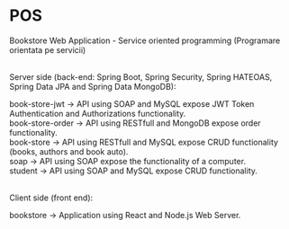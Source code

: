 # POS
Bookstore Web Application - Service oriented programming (Programare orientata pe servicii) <br /><br />

Server side (back-end: Spring Boot, Spring Security, Spring HATEOAS, Spring Data JPA and Spring Data MongoDB):<br />

book-store-jwt -> API using SOAP and MySQL expose JWT Token Authentication and Authorizations functionality. <br />
book-store-order -> API using RESTfull and MongoDB expose order functionality. <br />
book-store -> API using RESTfull and MySQL expose CRUD functionality (books, authors and book auto). <br />
soap -> API using SOAP expose the functionality of a computer. <br />
student -> API using SOAP and MySQL expose CRUD functionality. <br /><br />

Client side (front end): 

bookstore -> Application using React and Node.js Web Server. 
